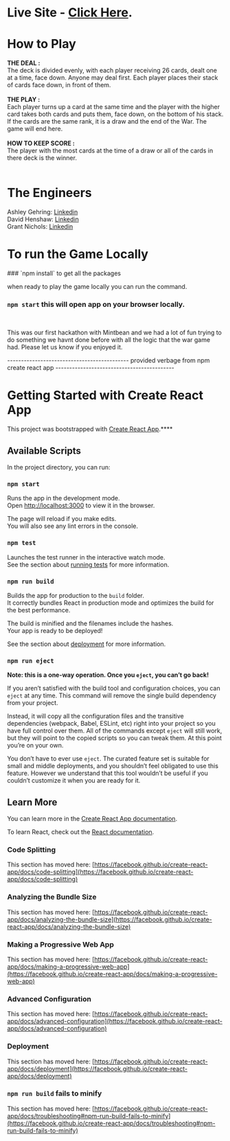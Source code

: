 # Live Site - [Click Here](https://card-game-nichols-henshaw-gehring.netlify.app/).
<h1> How to Play </h1>
 <div> <b>THE DEAL : </b>
                <div>
                    The deck is divided evenly, with each player receiving 26 cards, dealt one at a time, face down. Anyone may deal first. Each player places their stack of cards face down, in front of them.
                </div>
            </div>
            <br/>
            <div> <b>THE PLAY :</b>
                <div>
                    Each player turns up a card at the same time and the player with the higher card takes both cards and puts them, face down, on the bottom of his stack.
                    If the cards are the same rank, it is a draw and the end of the War. The game will end here. 
                </div>
            </div>
            <br/>
            <div> <b>HOW TO KEEP SCORE :</b>
                <div>
                    The player with the most cards at the time of a draw or all of the cards in there deck is the winner.
                </div>
  <br/>
  <h1> The Engineers </h1>
Ashley Gehring:
<a href=https://www.linkedin.com/in/ashley-knorr-gehring/> Linkedin </a>
</br>
David Henshaw: 
<a href=https://www.linkedin.com/in/david-a-henshaw/> Linkedin </a>
</br>
Grant Nichols: 
<a href=https://www.linkedin.com/in/grant-nichols-dev/> Linkedin </a>
<br/>

<h1>To run the Game Locally </h1>
### `npm install` to get all the packages

when ready to play the game locally you can run the command. 

### `npm start` this will open app on your browser locally. 

<br/>

This was our first hackathon with Mintbean and we had a lot of fun trying to do something we havnt done before with all the logic that the war game had. Please let us know if you enjoyed it. 



-------------------------------------------- provided verbage from npm create react app -------------------------------------------
# Getting Started with Create React App

This project was bootstrapped with [Create React App](https://github.com/facebook/create-react-app).****

## Available Scripts

In the project directory, you can run:

### `npm start`

Runs the app in the development mode.\
Open [http://localhost:3000](http://localhost:3000) to view it in the browser.

The page will reload if you make edits.\
You will also see any lint errors in the console.

### `npm test`

Launches the test runner in the interactive watch mode.\
See the section about [running tests](https://facebook.github.io/create-react-app/docs/running-tests) for more information.

### `npm run build`

Builds the app for production to the `build` folder.\
It correctly bundles React in production mode and optimizes the build for the best performance.

The build is minified and the filenames include the hashes.\
Your app is ready to be deployed!

See the section about [deployment](https://facebook.github.io/create-react-app/docs/deployment) for more information.

### `npm run eject`

**Note: this is a one-way operation. Once you `eject`, you can’t go back!**

If you aren’t satisfied with the build tool and configuration choices, you can `eject` at any time. This command will remove the single build dependency from your project.

Instead, it will copy all the configuration files and the transitive dependencies (webpack, Babel, ESLint, etc) right into your project so you have full control over them. All of the commands except `eject` will still work, but they will point to the copied scripts so you can tweak them. At this point you’re on your own.

You don’t have to ever use `eject`. The curated feature set is suitable for small and middle deployments, and you shouldn’t feel obligated to use this feature. However we understand that this tool wouldn’t be useful if you couldn’t customize it when you are ready for it.

## Learn More

You can learn more in the [Create React App documentation](https://facebook.github.io/create-react-app/docs/getting-started).

To learn React, check out the [React documentation](https://reactjs.org/).

### Code Splitting

This section has moved here: [https://facebook.github.io/create-react-app/docs/code-splitting](https://facebook.github.io/create-react-app/docs/code-splitting)

### Analyzing the Bundle Size

This section has moved here: [https://facebook.github.io/create-react-app/docs/analyzing-the-bundle-size](https://facebook.github.io/create-react-app/docs/analyzing-the-bundle-size)

### Making a Progressive Web App

This section has moved here: [https://facebook.github.io/create-react-app/docs/making-a-progressive-web-app](https://facebook.github.io/create-react-app/docs/making-a-progressive-web-app)

### Advanced Configuration

This section has moved here: [https://facebook.github.io/create-react-app/docs/advanced-configuration](https://facebook.github.io/create-react-app/docs/advanced-configuration)

### Deployment

This section has moved here: [https://facebook.github.io/create-react-app/docs/deployment](https://facebook.github.io/create-react-app/docs/deployment)

### `npm run build` fails to minify

This section has moved here: [https://facebook.github.io/create-react-app/docs/troubleshooting#npm-run-build-fails-to-minify](https://facebook.github.io/create-react-app/docs/troubleshooting#npm-run-build-fails-to-minify)
